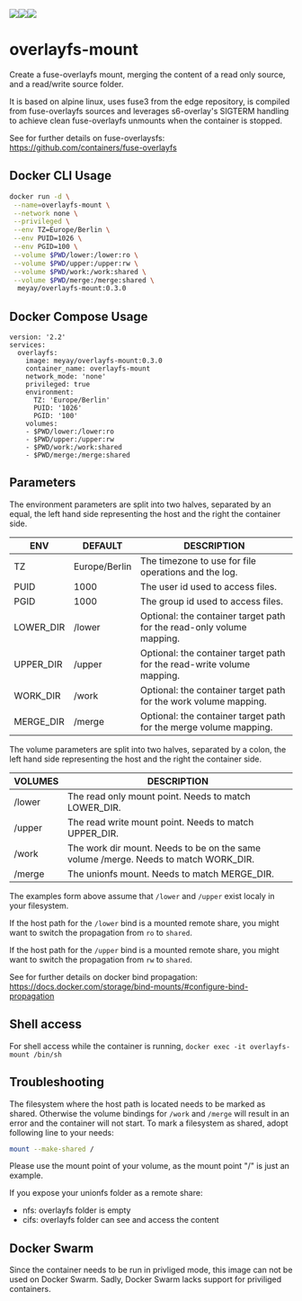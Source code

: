 [![](https://images.microbadger.com/badges/image/meyay/overlayfs-mount.svg)](https://microbadger.com/images/meyay/overlayfs-mount "Get your own image badge on microbadger.com")[![](https://images.microbadger.com/badges/version/meyay/overlayfs-mount.svg)](https://microbadger.com/images/meyay/overlayfs-mount "Get your own version badge on microbadger.com")[![](https://images.microbadger.com/badges/commit/meyay/overlayfs-mount.svg)](https://microbadger.com/images/meyay/overlayfs-mount "Get your own commit badge on microbadger.com")
# overlayfs-mount

Create a fuse-overlayfs mount, merging the content of a read only source, and a read/write source folder.

It is based on alpine linux, uses fuse3 from the edge repository, is compiled from fuse-overlayfs sources and leverages s6-overlay's SIGTERM handling to achieve clean fuse-overlayfs unmounts when the container is stopped.

See for further details on fuse-overlaysfs: https://github.com/containers/fuse-overlayfs

## Docker CLI Usage 
```sh
docker run -d \
 --name=overlayfs-mount \
 --network none \
 --privileged \
 --env TZ=Europe/Berlin \
 --env PUID=1026 \
 --env PGID=100 \
 --volume $PWD/lower:/lower:ro \
 --volume $PWD/upper:/upper:rw \
 --volume $PWD/work:/work:shared \
 --volume $PWD/merge:/merge:shared \
  meyay/overlayfs-mount:0.3.0
```

## Docker Compose Usage 
```
version: '2.2'
services:
  overlayfs:
    image: meyay/overlayfs-mount:0.3.0
    container_name: overlayfs-mount
    network_mode: 'none'
    privileged: true
    environment:
      TZ: 'Europe/Berlin'
      PUID: '1026'
      PGID: '100'
    volumes:
    - $PWD/lower:/lower:ro
    - $PWD/upper:/upper:rw
    - $PWD/work:/work:shared
    - $PWD/merge:/merge:shared
```

## Parameters
The environment parameters are split into two halves, separated by an equal, the left hand side representing the host and the right the container side.

| ENV| DEFAULT | DESCRIPTION |
| ------ | ------ | ------ |
| TZ | Europe/Berlin | The timezone to use for file operations and the log. |
| PUID | 1000 | The user id used to access files. |
| PGID | 1000 | The group id used to access files. |
| LOWER_DIR  | /lower |  Optional: the container target path for the read-only volume mapping. |
| UPPER_DIR  | /upper |  Optional: the container target path for the read-write volume mapping. |
| WORK_DIR  | /work |  Optional: the container target path for the work volume mapping. |
| MERGE_DIR  | /merge |  Optional: the container target path for the merge volume mapping. |

The volume parameters are split into two halves, separated by a colon, the left hand side representing the host and the right the container side.

| VOLUMES |  DESCRIPTION |
| ------ | ------ |
| /lower |  The read only mount point. Needs to match LOWER_DIR. |
| /upper |  The read write mount point. Needs to match UPPER_DIR. |
| /work |  The work dir mount. Needs to be on the same volume /merge. Needs to match WORK_DIR. |
| /merge |  The unionfs mount. Needs to match MERGE_DIR. |


The examples form above assume that `/lower` and `/upper` exist localy in your filesystem.

If the host path for the `/lower` bind is a mounted remote share, you might want to switch the propagation from `ro` to `shared`.

If the host path for the `/upper` bind is a mounted remote share, you might want to switch the propagation from `rw` to `shared`.

See for further details on docker bind propagation: https://docs.docker.com/storage/bind-mounts/#configure-bind-propagation

## Shell access
For shell access while the container is running, `docker exec -it overlayfs-mount /bin/sh`

## Troubleshooting
The filesystem where the host path is located needs to be marked as shared. Otherwise the volume bindings for `/work` and `/merge` will result in an error and the container will not start. To mark a filesystem as shared, adopt following line to your needs:
```sh
mount --make-shared /
```
Please use the mount point of your volume, as the mount point "/" is just an example.

If you expose your unionfs folder as a remote share: 
- nfs: overlayfs folder is empty
- cifs: overlayfs folder can see and access the content

## Docker Swarm
Since the container needs to be run in privliged mode, this image can not be used on Docker Swarm. Sadly, Docker Swarm lacks support for priviliged containers. 
